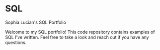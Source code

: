 # SQL
Sophia Lucian's SQL Portfolio

Welcome to my SQL portfolio! This code repository contains examples of SQL I've written. Feel free to take a look and reach out if you have any questions.
